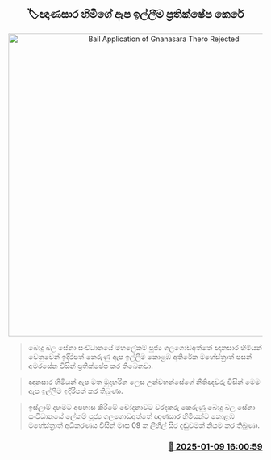 <p align='center'><b><h2 align='center' title='Bail Application of Gnanasara Thero Rejected'>🏷ඥා​ණසාර හිමිගේ ඇප ඉල්ලීම ප්‍රතික්ෂේප කෙරේ</h2></b></p>
<p align='center'><img src='https://helakuru.sgp1.cdn.digitaloceanspaces.com/esana/images/lib/gnanasara-thero8.jpg' width='600' alt='Bail Application of Gnanasara Thero Rejected'></p>

> බොදු බල සේනා සංවිධානයේ මහලේකම් පූජ්‍ය ගලගොඩඅත්තේ ඥානසාර හිමියන් වෙනුවෙන් ඉදිරිපත් කෙරුණු ඇප ඉල්ලීම කොළඹ අතිරේක මහේස්ත්‍රාත් පසන් අමරසේන විසින් ප්‍රතික්ෂේප කර තිබෙනවා.

> ඥානසාර හිමියන් ඇප මත මුදාහරින ලෙස උන්වහන්සේගේ නීතිඥවරු විසින් මෙම ඇප ඉල්ලීම ඉදිරිපත් කර තිබුණා.

> ඉස්ලාම් දහමට අපහාස කිරීමේ චෝදනාවට වරදකරු කෙරුණු බොදු බල සේනා සංවිධානයේ ලේකම් පූජ්‍ය ගලගොඩඅත්තේ ඥාණසාර හිමියන්ට කොළඹ මහේස්ත්‍රාත් අධිකරණය විසින් මාස 09 ක ලිහිල් සිර දඬුවමක් නියම කර තිබුණා.



<h3 align='right'><a href='https://www.helakuru.lk/esana/p/106480/'>📅 2025-01-09 16:00:59</a></h3>
